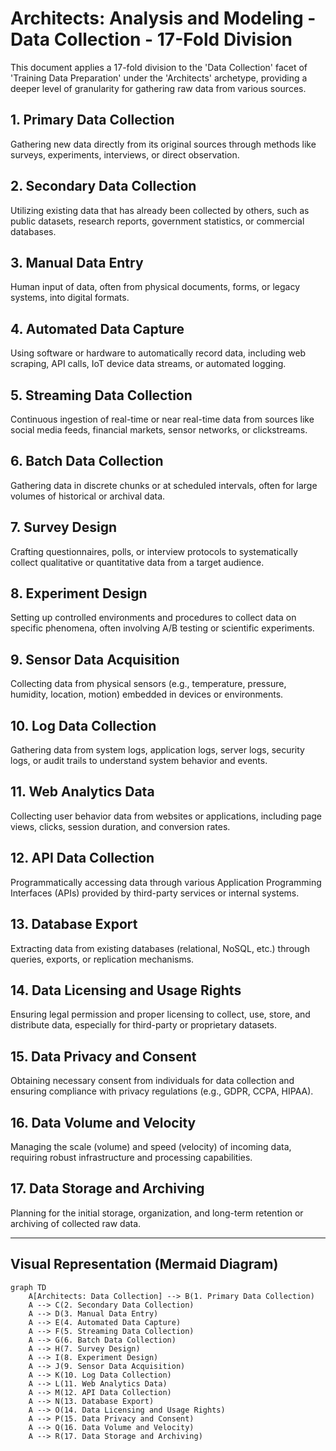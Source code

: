 # Architects: Analysis and Modeling - Data Collection - 17-Fold Division

This document applies a 17-fold division to the 'Data Collection' facet of 'Training Data Preparation' under the 'Architects' archetype, providing a deeper level of granularity for gathering raw data from various sources.

## 1. Primary Data Collection

Gathering new data directly from its original sources through methods like surveys, experiments, interviews, or direct observation.

## 2. Secondary Data Collection

Utilizing existing data that has already been collected by others, such as public datasets, research reports, government statistics, or commercial databases.

## 3. Manual Data Entry

Human input of data, often from physical documents, forms, or legacy systems, into digital formats.

## 4. Automated Data Capture

Using software or hardware to automatically record data, including web scraping, API calls, IoT device data streams, or automated logging.

## 5. Streaming Data Collection

Continuous ingestion of real-time or near real-time data from sources like social media feeds, financial markets, sensor networks, or clickstreams.

## 6. Batch Data Collection

Gathering data in discrete chunks or at scheduled intervals, often for large volumes of historical or archival data.

## 7. Survey Design

Crafting questionnaires, polls, or interview protocols to systematically collect qualitative or quantitative data from a target audience.

## 8. Experiment Design

Setting up controlled environments and procedures to collect data on specific phenomena, often involving A/B testing or scientific experiments.

## 9. Sensor Data Acquisition

Collecting data from physical sensors (e.g., temperature, pressure, humidity, location, motion) embedded in devices or environments.

## 10. Log Data Collection

Gathering data from system logs, application logs, server logs, security logs, or audit trails to understand system behavior and events.

## 11. Web Analytics Data

Collecting user behavior data from websites or applications, including page views, clicks, session duration, and conversion rates.

## 12. API Data Collection

Programmatically accessing data through various Application Programming Interfaces (APIs) provided by third-party services or internal systems.

## 13. Database Export

Extracting data from existing databases (relational, NoSQL, etc.) through queries, exports, or replication mechanisms.

## 14. Data Licensing and Usage Rights

Ensuring legal permission and proper licensing to collect, use, store, and distribute data, especially for third-party or proprietary datasets.

## 15. Data Privacy and Consent

Obtaining necessary consent from individuals for data collection and ensuring compliance with privacy regulations (e.g., GDPR, CCPA, HIPAA).

## 16. Data Volume and Velocity

Managing the scale (volume) and speed (velocity) of incoming data, requiring robust infrastructure and processing capabilities.

## 17. Data Storage and Archiving

Planning for the initial storage, organization, and long-term retention or archiving of collected raw data.

---

## Visual Representation (Mermaid Diagram)

```mermaid
graph TD
    A[Architects: Data Collection] --> B(1. Primary Data Collection)
    A --> C(2. Secondary Data Collection)
    A --> D(3. Manual Data Entry)
    A --> E(4. Automated Data Capture)
    A --> F(5. Streaming Data Collection)
    A --> G(6. Batch Data Collection)
    A --> H(7. Survey Design)
    A --> I(8. Experiment Design)
    A --> J(9. Sensor Data Acquisition)
    A --> K(10. Log Data Collection)
    A --> L(11. Web Analytics Data)
    A --> M(12. API Data Collection)
    A --> N(13. Database Export)
    A --> O(14. Data Licensing and Usage Rights)
    A --> P(15. Data Privacy and Consent)
    A --> Q(16. Data Volume and Velocity)
    A --> R(17. Data Storage and Archiving)
```

